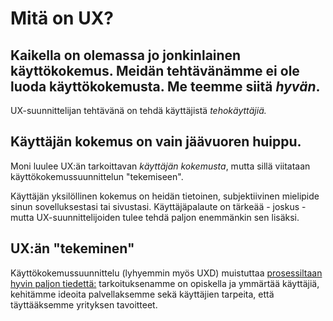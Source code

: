 # Mitä on UX?

## __Kaikella on olemassa jo jonkinlainen käyttökokemus. Meidän tehtävänämme ei ole luoda käyttökokemusta. Me teemme siitä _hyvän_.__

UX-suunnittelijan tehtävänä on tehdä käyttäjistä _tehokäyttäjiä._

## __Käyttäjän kokemus on vain jäävuoren huippu.__

Moni luulee UX:än tarkoittavan _käyttäjän kokemusta_, mutta sillä viitataan käyttökokemussuunnittelun "tekemiseen".

Käyttäjän yksilöllinen kokemus on heidän tietoinen, subjektiivinen mielipide sinun sovelluksestasi tai sivustasi. Käyttäjäpalaute on tärkeää - joskus - mutta UX-suunnittelijoiden tulee tehdä paljon enemmänkin sen lisäksi.

## UX:än "tekeminen"

Käyttökokemussuunnittelu (lyhyemmin myös UXD) muistuttaa [prosessiltaan hyvin paljon tiedettä:][ux-prosessi] tarkoituksenamme on opiskella ja ymmärtää käyttäjiä, kehitämme ideoita palvellaksemme sekä käyttäjien tarpeita, että täyttääksemme yrityksen tavoitteet.   

[ux-prosessi]: http://thehipperelement.com/post/51160057897/ux-is-a-science-not-an-art